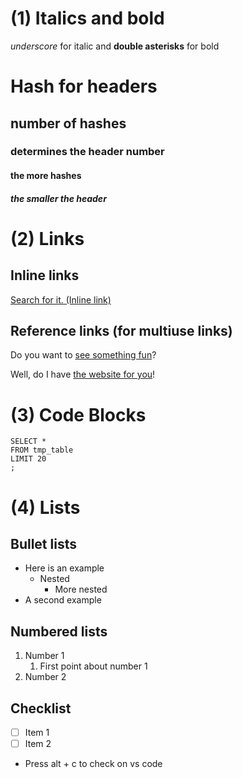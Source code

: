 # (1) Italics and bold
_underscore_ for italic and **double asterisks** for bold

# Hash for headers
## number of hashes
### determines the header number
#### the more hashes
##### the smaller the header

# (2) Links
## Inline links
[Search for it. (Inline link)](www.google.com)

## Reference links (for multiuse links)
Do you want to [see something fun][a fun place]?

Well, do I have [the website for you][another fun place]!

[a fun place]: www.zombo.com
[another fun place]: www.stumbleupon.com

# (3) Code Blocks
```
SELECT *
FROM tmp_table
LIMIT 20
;
```

# (4) Lists
## Bullet lists
* Here is an example
  * Nested
    * More nested
* A second example

## Numbered lists
1. Number 1
   1. First point about number 1
2. Number 2

## Checklist
- [ ] Item 1
- [ ] Item 2

* Press alt + c to check on vs code